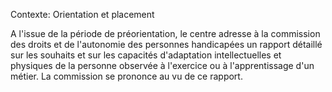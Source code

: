 Contexte: Orientation et placement

A l'issue de la période de préorientation, le centre adresse à la commission des droits et de l'autonomie des personnes handicapées un rapport détaillé sur les souhaits et sur les capacités d'adaptation intellectuelles et physiques de la personne observée à l'exercice ou à l'apprentissage d'un métier. La commission se prononce au vu de ce rapport.